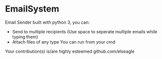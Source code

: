 # EmailSystem
Email Sender built with python 3, you can:
- Send to multiple recipients (Use space to seperate multiple emails while typing them)
- Attach files of any type
You can run from your cmd

Your contribution(s) is/are highly esteemed
github.com/elseagle
